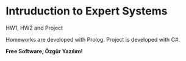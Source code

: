 # Intruduction to Expert Systems
HW1, HW2 and Project

Homeworks are developed with Prolog. 
Project is developed with C#.

**Free Software, Özgür Yazılım!**

